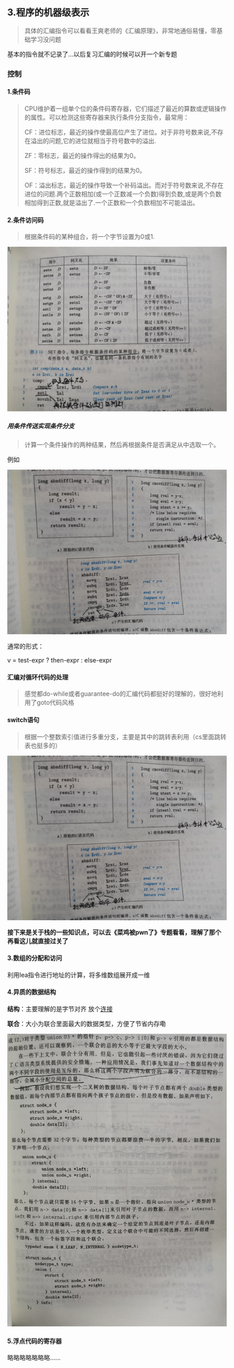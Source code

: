 ## 3.程序的机器级表示

> 具体的汇编指令可以看看王爽老师的《汇编原理》，非常地通俗易懂，零基础学习没问题

基本的指令就不记录了...以后复习汇编的时候可以开一个新专题

### 控制

#### 1.条件码

>CPU维护着一组单个位的条件码寄存器，它们描述了最近的算数或逻辑操作的属性。可以检测这些寄存器来执行条件分支指令，最常用：
>
>CF：进位标志，最近的操作使最高位产生了进位。对于非符号数来说,不存在溢出的问题,它的进位就相当于符号数中的溢出.
>
>ZF：零标志，最近的操作得出的结果为0。
>
>SF：符号标志，最近的操作得到的结果为0。
>
>OF：溢出标志，最近的操作导致一个补码溢出。而对于符号数来说,不存在进位的问题.两个正数相加(或一个正数减一个负数)得到负数,或是两个负数相加得到正数,就是溢出了.一个正数和一个负数相加不可能溢出。

#### 2.条件访问码

> 根据条件码的某种组合，将一个字节设置为0或1.

![hh2](./img/hh2.jpg)

##### 用条件传送实现条件分支

> 计算一个条件操作的两种结果，然后再根据条件是否满足从中选取一个。

例如

![](./img/hh4.jpg)

通常的形式：

v = test-expr ? then-expr : else-expr

#### 汇编对循环代码的处理

> 感觉都do-while或者guarantee-do的汇编代码都挺好的理解的，很好地利用了goto代码风格

#### switch语句

> 根据一个整数索引值进行多重分支，主要是其中的跳转表利用（cs里面跳转表也挺多的）

![](./img/hh5.jpg)

**接下来是关于栈的一些知识点，可以去《菜鸡被pwn了》专题看看，理解了那个再看这儿就直接过关了**

#### 3.数组的分配和访问

利用lea指令进行地址的计算，将多维数组展开成一维

#### 4.异质的数据结构

**结构**：主要理解的是字节对齐 放个[连接](https://blog.csdn.net/lanzhihui_10086/article/details/44353381)

**联合**：大小为联合里面最大的数据类型，方便了节省内存嘞

![](./img/hh6.jpg)

#### 5.浮点代码的寄存器

略略略略略略略......